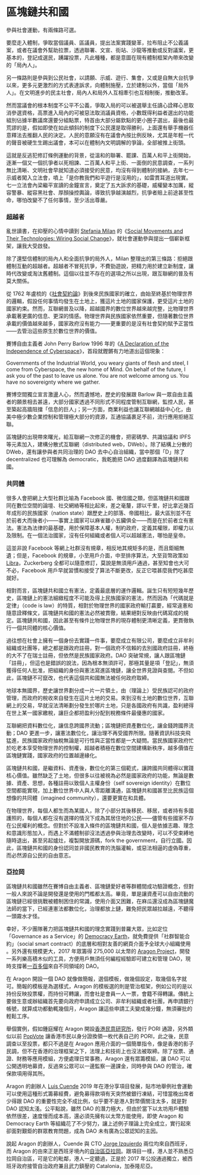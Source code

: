 # 區塊鏈共和國

參與社會運動，有兩條路可選。

要麼走入體制，爭取當個議員、區議員，提出法案實踐變革，拉布阻止不公義議案，或者在議會外幫助拉票，透過聯署、文宣、街站、沙龍等推動或反對議案，更基本的，登記成選民，踴躍投票，凡此種種，都是意圖在現有體制框架內帶來改變的「局內人」。

另一條路則是參與到公民社會，以請願、示威、遊行、集會，又或是自無大台抗爭以來，更多元更激烈的方式表達訴求，向體制施壓，立於建制以外，當個「局外人」。在文明進步的民主社會，局內人和局外人互相牽引也互相制衡，推動改革。

然而當議會的根本制度不公平不公義，爭取入局的可以被選舉主任讀心詮釋心思取消參選資格，高票進入局內的可被惡法取消議員資格，小數既得利益者選出的功能組別佔據半數議席還要分組點票，特首由大部分屬欽點的更小圈子選出，最後也最荒謬的是，假如即使在如此傾斜的制度下公民還是取得勝利，上面還有舉手機器任意釋法去推翻人民的決定。人民的意願沒有在議會內按比例反映，尤其是年輕一代的聲音被硬生生踢出議會，本可以在體制內文明調解的爭論，全部被推上街頭。

這就是反逃犯修訂條例運動的背景，從溫和的聯署、罷課、百萬人和平上街開始，逐漸一個又一個抗爭者以死相諫、二百萬人和平上街、一面倒的民意調查，一系列無比清晰、文明社會早就知道必須接受的民意，均沒有得到體制的接納，去年七一示威者闖入立法會，噴上「是你教我們和平遊行是沒用的」，如雷貫耳道出現實。七一立法會內梁繼平宣讀的金鐘宣言，奠定了五大訴求的基礎，威權變本加厲，縱容警暴、縱容黑社會、厚顏操控輿論，導致抗爭越演越烈，抗爭者賠上前途甚至性命，哪怕改變不了任何事情，至少活出尊嚴。

### 超越者

亂世讀書，在抑壓的心情中讀到 [Stefania Milan](https://stefaniamilan.net/about-me) 的《[Social Movements and Their Technologies: Wiring Social Change](https://www.palgrave.com/gp/book/9780230309180)》，就社會運動參與提出一個嶄新框架，讓我大受啟發。

除了還堅信體制的局內人和全面抗爭的局外人，Milan 整理出的第三條路：拒絕跟體制互動的超越者。超越者不冒死抗爭，不費勁遊說，把精力用於建立新制度，讓時代改變或淘汰舊體制。這個以往並不存在的選項之所以出現，跟互聯網的普及有莫大關係。

從 1762 年盧梳的《[社會契約論](https://books.google.com.hk/books/about/A_Treatise_on_the_Social_Compact_Or_The.html?id=A6U9AAAAYAAJ&printsec=frontcover&source=kp_read_button&redir_esc=y#v=onepage&q&f=false)》到後來民族國家的確立，由始至終基於物理世界的邏輯，假設任何事情均發生在土地上，獲這片土地的國家保護，更受這片土地的國家約束。然而，互聯網普及以降，超越國界的數位世界越來越完整，比物理世界承載著更廣的信息、更深的情感。物理世界與民族國家依然重要，但隨著數位世界承載的價值越來越多，國家政府沒有能力——更重要的是沒有社會契約賦予正當性——去管治這些原生於數位世界的價值。

賽博自由主義者 John Perry Barlow 1996 年的《[A Declaration of the Independence of Cyberspace](https://www.eff.org/cyberspace-independence)》，首段就鏗鏘有力地道出這個現象：

Governments of the Industrial World, you weary giants of flesh and steel, I come from Cyberspace, the new home of Mind. On behalf of the future, I ask you of the past to leave us alone. You are not welcome among us. You have no sovereignty where we gather.

賽博空間獨立宣言激盪人心，然而遺憾地，歷史的發展跟 Barlow 與一眾自由主義者的願景相去甚遠，大部分國家透過不同形式不同程度管制互聯網，監控人民，甚至築起高牆阻擋「信息的巨人」；另一方面，商業利益也讓互聯網越益中心化，由美中極少數企業控制和管理極大部分的資源，互通協議裹足不前，流行應用拒絕互聯。

區塊鏈的出現帶來曙光，給互聯網一次修正的機會，把密碼學、共識協議和 IPFS 等元素加入，建構分散式互聯網（distributed web，DWeb）。除了結構上分散的 DWeb，還有讓參與者共同治理的 DAO 去中心自治組織，當中那個「D」除了 decentralized 也可理解為 democratic，我乾脆把 DAO 過度翻譯為區塊鏈共和國。

### 共同體

很多人會把網上大型社群比喻為 Facebook 國、微信國之類，但區塊鏈共和國跟同在數位空間的論壇、社交網絡等相比起來，差之毫釐，謬以千里，好比拿近幾百年成形的民族國家（nation state）跟歷史上的部落、帝國相比，最大區別並不在於前者大而後者小——事實上國家可以麻雀雖小五臟俱全——而是在於前者立有憲法。憲法為法律的最基礎，用於保障基本人權，制約政府，定義其權限，即權力以及限制。在一個法治國家，沒有任何組織或者個人可以超越憲法，哪怕是皇帝。

這並非說 Facebook 等網上社群沒有規章，相反地其規矩多的是，而且鉅細無遺；但是，Facebook 的規章，小至用戶介面，中至排序算法，大至貨幣政策如 [Libra](https://libra.org/en-US/)，Zuckerberg 全都可以隨意修訂，莫說是無須用戶通過，甚至知會也大可不必，Facebook 用戶早就習慣和接受了算法不斷更改，反正它喂甚麼我們吃甚麼就好。

相對而言，區塊鏈共和國立有憲法，定義最底層的運作邏輯。誕生只有短短幾年歷史，區塊鏈上的憲法細緻程度不可能及得上民族國家的憲法，然而因為「代碼就是定律」（code is law）的特質，相對於物理世界的國家政府輸打贏要，經常違憲和隨意詮釋條文，區塊鏈共和國的憲法必然被貫徹，結果絕對反映由代碼寫成的規定。區塊鏈共和國，因此甚至有條件比物理世界的現存體制更清晰定義，更貫徹執行一個共同體的核心價值。

過往想在社會上擁有一個身份去實踐一件事，要麼成立有限公司，要麼成立非牟利組織或社團等，總之都是跟政府註冊，對一個政府不信賴的去別國政府註冊，終極的大不了在瑞士註冊，但依然是民族國家政府。DAO 突破常規，讓人跟區塊鏈「註冊」，但這也是錯誤的說法，因為根本無須許可，那極其量是項「登記」，無須獲得任何人批准，把組織的身份與憲法寫進區塊鏈，讓全世界見證與查閱。不但如此，區塊鏈不可竄改，也代表這個共和國無法被任何政府取締。

地球本無國界，歷史讓世界劃分成一片一片領土，由（理論上）受民族認可的政府管理，而政府的稅收來自發生在這片土地的交易。來到沒有土地的數位世界，互聯網上的交易，早就沒法清晰劃分發生於哪片土地，只是各國政府有共識，盈利總得在世上某一國家繳稅，讓巨企都把盈利分配到稅務條件最優惠的國家。

互聯網把資料數位化，讓信息跨國界流動；區塊鏈把資產數位化，讓金錢跨國界流動；DAO 更進一步，讓憲法數位化，讓治理不再受國界所限。隨著資訊科技突飛猛進，民族國家政府抽稅無論是可行性與正當性都是一大疑問。當民族國家政府忙於吃老本享受物理世界的控制權，超越者積極在數位空間建構新秩序，越多價值在區塊鏈實踐，國家政府的位置越邊緣化。

區塊鏈共和國，是繼資料、資產後，數位化的第三個範式，讓跨國共同體得以實踐核心價值。雖然缺乏了土地，但很多以往被視為必然是國家政府的功能，無論是數據、資產、思想，各種註冊以致個人主權身份（self sovereign identity）在數位空間都能實現，加上數位世界中人與人零距離溝通，區塊鏈共和國甚至比民族這個想像的共同體（imagined community），還要更實在和具體。

在物理世界，每個人都生而為某國人，除了小部分其後移民、移居，或者持有多國護照的，每個人都在沒有選擇的情況下成為其居住地的公民——儘管有些國家不存在公民權利的概念。但對於不設准入條件的區塊鏈共和國，個人是依據志趣、理念和意識形態加入，而遇上不滿體制卻沒法透過參與治理去改變時，可以不受束縛地隨時退出，甚至另起爐灶，複製開放源碼，fork the government，自行立國。因此，區塊鏈共和國的身份認同並非國民教育的洗腦灌輸，或惡法相逼的虛偽尊重，而必然源自公民的自由意志。

### 亞拉岡

區塊鏈共和國雖然在賽博自由主義者、區塊鏈愛好者等群體間成功驗證概念，但對一般人來說不論是開發還是使用的門檻都太高。畢竟，單是讓資產可以自由流動的區塊鏈已經很挑戰被體制困住的常識，使用介面又困難，在麻瓜還沒成為區塊鏈魔法師的當下，已經連憲法都數位化，治理都放上鏈，難免把民眾越拉越遠，不聽得一頭霧水才怪。

幸好，不少團隊著力把區塊鏈共和國的理念實踐到普羅大眾，比如定位「Governance as a Service」的 [Democracy Earth](https://democracy.earth/)，就免費提供「社群智能合約」（social smart contract）的底層和相對友善的網頁介面予全球大小組織使用 。另外還有規模更大，2017 年眾籌得 275,000 以太幣的 [Aragon Project](https://aragon.org/)，開發一系列樂高積木似的工具，方便用戶無須任何編程經驗即可建立和管理 DAO，現時支撐著[一百多個](https://aragon.org/blog/aragon-by-the-numbers-after-one-year-on-mainnet)來自不同領域的 DAO。

在 Aragon 開設一個 DAO 就像做簡報，選個模板，做幾個設定，取幾個名字就可。簡報的模板是為選樣式，Aragon 的模板選的則是管治框架，例如公司的是以持份反映投票權，而持份可轉讓，而會社是會員一人一票，會籍不得轉讓。傳統上要做生意或辦組織首先要向政府申請成立公司、非牟利組織或者社團，再申請銀行帳號，就算成功都動輒幾個月，Aragon 讓這些申請工夫變成幾分鐘，無須審批的輕鬆工序。

舉個實例，假如鍾庭耀在 Aragon 開設[香港民意研究所](https://www.pori.hk/)，發行 PORI 通證，另外類似以前 [PopVote](https://popvote.hk/) 讓香港市民以身分證換領一枚代表自己的 PORI，此之後，民意調查以至投票，都只不過是在 Aragon 應用介面的一個簡單指令，像是香港的影子民調，但不在香港的治理框架之下，法理上和技術上也沒法被取締。除了投票、通證、財務等應用模組，方便處理日常事務，Aragon 還有眾籌模組，讓 DAO 可以公開透明地募資，反過來公眾可以一邊監察一邊課金，同時參與 DAO 的管治，確保款項用得其所。

Aragon 的創辦人 [Luis Cuende](https://twitter.com/licuende) 2019 年在港分享項目發展，貼市地舉例社會運動可以使用這種形式籌募經費，避免募得款項有天突然被銀行凍結，可惜當晚出席者少得跟 DAO 的重要性完全不成比例，似乎要不是港人對幣價關注太多，就是對 DAO 認知太淺。公平點說，雖然 DAO 的潛力極大，但由於當下以太坊用戶體驗依然很差，速度慢而成本高，還必須先擁有以太幣方能使用，即使 Aragon 和 Democracy Earth 等組織花了不少努力，讓上述例子理論上完全成立，實行起來卻面對艱鉅的群眾教育問題，成為 DAO 未有廣為公眾認知的主因。

說起 Aragon 的創辦人，Cuende 與 CTO [Jorge Izquierdo](https://twitter.com/izqui9) 兩位均來自西班牙，而 Aragon 的由來正是西班牙境內的[自治區亞拉岡](https://en.wikipedia.org/wiki/Aragon)。跟項目一樣，港人並不熟悉亞拉岡自治區，可是它的毗鄰，港人一定聽過，正是於 2017 年公投通過獨立，被西班牙政府接管自治政府兼且武力鎮壓的 Catalonia，加泰隆尼亞。

